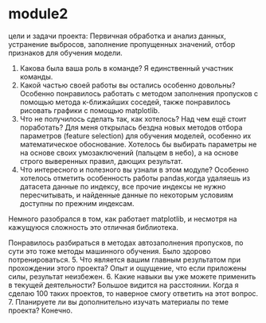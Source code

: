 # module2

цели и задачи проекта:
Первичная обработка и анализ данных, устранение выбросов, заполнение пропущенных значений, отбор признаков для обучения модели.

1. Какова была ваша роль в команде?
Я единственный участник команды.
2. Какой частью своей работы вы остались особенно довольны?
Особенно понравилось работать с методом заполнения пропусков с помощью метода к-ближайших соседей,
также понравилось рисовать графики с помощью matplotlib.
3. Что не получилось сделать так, как хотелось? Над чем ещё стоит поработать?
Для меня открылась бездна новых методов отбора параметров (feature selection) для обучения моделей,
особенно их математическое обоснование. Хотелось бы выбирать параметры не на основе своих умозаключений
(пальцем в небо), а на основе строго выверенных правил, дающих результат.
4. Что интересного и полезного вы узнали в этом модуле?
Особенно хотелось отметить особенность работы pandas,когда удаляешь из датасета данные по индексу, все прочие
индексы не нужно пересчитывать, и найденные данные по некоторым условиям доступны по прежним индексам.

Немного разобрался в том, как работает matplotlib, и несмотря на кажущуюся сложность это отличная библиотека.

Понравилось разбираться в методах автозаполнения пропусков, по сути это тоже методы машинного обучения. Было здорово потренироваться.
5. Что является вашим главным результатом при прохождении этого проекта?
Опыт и ощущение, что если приложены силы, результат неизбежен.
6. Какие навыки вы уже можете применить в текущей деятельности?
Большое видится на расстоянии. Когда я сделаю 100 таких проектов, то наверное смогу ответить на этот вопрос.
7. Планируете ли вы дополнительно изучать материалы по теме проекта?
Конечно.
